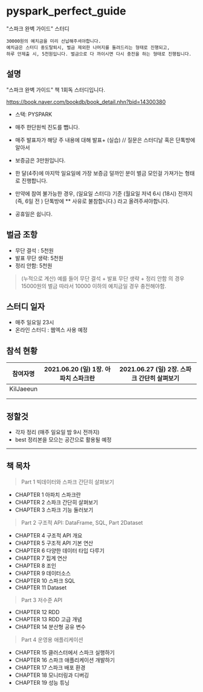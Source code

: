 # pyspark_perfect_guide

 "스파크 완벽 가이드"  스터디 

```
30000원의 예치금을 미리 선납해주셔야합니다.
예치금은 스터디 중도탈퇴시, 벌금 제외한 나머지를 돌려드리는 형태로 진행되고,
하루 안제출 시, 5천원입니다. 벌금으로 다 까이시면 다시 충전을 하는 형태로 진행됩니다.
```

## 설명

"스파크 완벽 가이드" 책 1회독 스터디입니다. 

https://book.naver.com/bookdb/book_detail.nhn?bid=14300380



* 스택: PYSPARK

* 매주  한단원씩 진도를 뺍니다.
* 매주 발표자가 해당 주 내용에 대해 발표+ (실습) // 질문은 스터디날 혹은  단톡방에 알아서
* 보증금은 3만원입니다.
* 한 달(4주)에 마지막 일요일에  가장 보증금 덜까인 분이 벌금 모인걸 가져가는 형태로 진행합니다.
* 만약에 참여 불가능한 경우, (일요일 스터디) 기준 (월요일 저녁 6시 (18시) 전까지 (즉, 6일 전 ) 단톡방에 ** 사유로 불참합니다.) 라고 올려주셔야합니다.  

* 공휴일은 쉽니다.

## 벌금 조항
* 무단 결석  : 5천원
* 발표 무단 생략: 5천원
* 정리 안함: 5천원
>  (누적으로 계산) 예를 들어 무단 결석 + 발표 무단 생략 + 정리 안함 의 경우 15000원의 벌금
>  따라서 10000 이하의 예치금일 경우 충전해야함.


##  스터디 일자

* 매주 일요일 23시 
* 온라인 스터디 : 웹엑스 사용 예정

##  참석 현황

| 참여자명  | 2021.06.20 (일) 1장. 아파치 스파크란 | 2021.06.27 (일) 2장. 스파크 간단히 살펴보기 |
| --------- | ------------------------------------ | ------------------------------------------- |
| KilJaeeun |                                      |                                             |
|           |                                      |                                             |
|           |                                      |                                             |

## 정할것

* 각자 정리  (매주 일요일 밤  9시 전까지)
* best 정리본을  모으는 공간으로 활용될 예정



---

##  책 목차

> Part 1 빅데이터와 스파크 간단히 살펴보기

* CHAPTER 1 아파치 스파크란
* CHAPTER 2 스파크 간단히 살펴보기
* CHAPTER 3 스파크 기능 둘러보기

> Part 2 구조적 API: DataFrame, SQL, Part 2Dataset

* CHAPTER 4 구조적 API 개요
* CHAPTER 5 구조적 API 기본 연산
* CHAPTER 6 다양한 데이터 타입 다루기
* CHAPTER 7 집계 연산
* CHAPTER 8 조인
* CHAPTER 9 데이터소스
* CHAPTER 10 스파크 SQL
* CHAPTER 11 Dataset

> Part 3 저수준 API

* CHAPTER 12 RDD
* CHAPTER 13 RDD 고급 개념
* CHAPTER 14 분산형 공유 변수

>  Part 4 운영용 애플리케이션

* CHAPTER 15 클러스터에서 스파크 실행하기
* CHAPTER 16 스파크 애플리케이션 개발하기
* CHAPTER 17 스파크 배포 환경
* CHAPTER 18 모니터링과 디버깅
* CHAPTER 19 성능 튜닝

